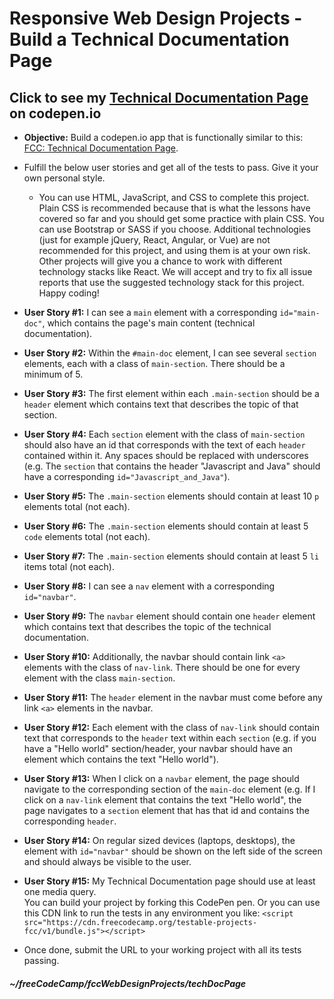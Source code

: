 # Responsive Web Design Projects - Build a Technical Documentation Page  

## Click to see my [Technical Documentation Page](https://codepen.io/sroma/full/rXJWNE) on codepen.io  

* **Objective:** Build a codepen.io app that is functionally similar to this: [FCC: Technical Documentation Page](https://codepen.io/freeCodeCamp/full/NdrKKL).  
* Fulfill the below user stories and get all of the tests to pass. Give it your own personal style.  
  * You can use HTML, JavaScript, and CSS to complete this project. Plain CSS is recommended because that is what the lessons have covered so far and you should get some practice with plain CSS. You can use Bootstrap or SASS if you choose. Additional technologies (just for example jQuery, React, Angular, or Vue) are not recommended for this project, and using them is at your own risk. Other projects will give you a chance to work with different technology stacks like React. We will accept and try to fix all issue reports that use the suggested technology stack for this project. Happy coding!  
    
    
* **User Story #1:** I can see a `main` element with a corresponding `id="main-doc"`, which contains the page's main content (technical documentation).  
* **User Story #2:** Within the `#main-doc` element, I can see several `section` elements, each with a class of `main-section`. There should be a minimum of 5.  
* **User Story #3:** The first element within each `.main-section` should be a `header` element which contains text that describes the topic of that section.  
* **User Story #4:** Each `section` element with the class of `main-section` should also have an id that corresponds with the text of each `header` contained within it. Any spaces should be replaced with underscores (e.g. The `section` that contains the header "Javascript and Java" should have a corresponding `id="Javascript_and_Java"`).  
* **User Story #5:** The `.main-section` elements should contain at least 10 `p` elements total (not each).  
* **User Story #6:** The `.main-section` elements should contain at least 5 `code` elements total (not each).  
* **User Story #7:** The `.main-section` elements should contain at least 5 `li` items total (not each).  
* **User Story #8:** I can see a `nav` element with a corresponding `id="navbar"`.  
* **User Story #9:** The `navbar` element should contain one `header` element which contains text that describes the topic of the technical documentation.  
* **User Story #10:** Additionally, the navbar should contain link `<a>` elements with the class of `nav-link`. There should be one for every element with the class `main-section`.  
* **User Story #11:** The `header` element in the navbar must come before any link `<a>` elements in the navbar.  
* **User Story #12:** Each element with the class of `nav-link` should contain text that corresponds to the `header` text within each `section` (e.g. if you have a "Hello world" section/header, your navbar should have an element which contains the text "Hello world").  
* **User Story #13:** When I click on a `navbar` element, the page should navigate to the corresponding section of the `main-doc` element (e.g. If I click on a `nav-link` element that contains the text "Hello world", the page navigates to a `section` element that has that id and contains the corresponding `header`.  
* **User Story #14:** On regular sized devices (laptops, desktops), the element with `id="navbar"` should be shown on the left side of the screen and should always be visible to the user.  
* **User Story #15:** My Technical Documentation page should use at least one media query.  
You can build your project by forking this CodePen pen. Or you can use this CDN link to run the tests in any environment you like: `<script src="https://cdn.freecodecamp.org/testable-projects-fcc/v1/bundle.js"></script>`   
* Once done, submit the URL to your working project with all its tests passing.

##### ~/freeCodeCamp/fccWebDesignProjects/techDocPage  
